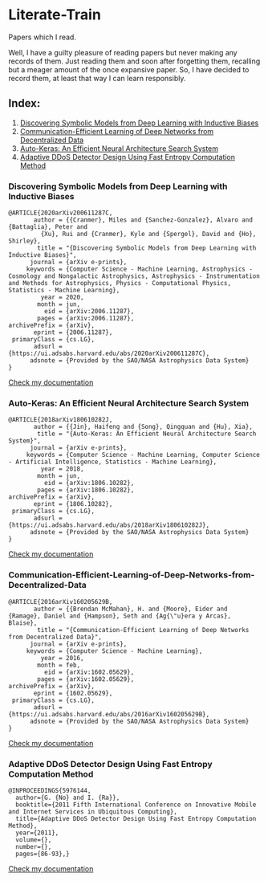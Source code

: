 # Literate-Train
Papers which I read.

Well, I have a guilty pleasure of reading papers but never making any records of them. Just reading them and soon after forgetting them, recalling but a meager amount of the once expansive paper. So, I have decided to record them, at least that way I can learn responsibly.

## Index:

1. [Discovering Symbolic Models from Deep Learning with Inductive Biases](#discovering-symbolic-models-from-deep-learning-with-inductive-biases)
2. [Communication-Efficient Learning of Deep Networks from Decentralized Data](Communication-Efficient-Learning-of-Deep-Networks-from-Decentralized-Data)
3. [Auto-Keras: An Efficient Neural Architecture Search System](#auto-keras-an-efficient-neural-architecture-search-system)
4. [Adaptive DDoS Detector Design Using Fast Entropy Computation Method](#adaptive-ddos-detector-design-using-fast-entropy-computation-method)

### Discovering Symbolic Models from Deep Learning with Inductive Biases
```console
@ARTICLE{2020arXiv200611287C,
       author = {{Cranmer}, Miles and {Sanchez-Gonzalez}, Alvaro and {Battaglia}, Peter and
         {Xu}, Rui and {Cranmer}, Kyle and {Spergel}, David and {Ho}, Shirley},
        title = "{Discovering Symbolic Models from Deep Learning with Inductive Biases}",
      journal = {arXiv e-prints},
     keywords = {Computer Science - Machine Learning, Astrophysics - Cosmology and Nongalactic Astrophysics, Astrophysics - Instrumentation and Methods for Astrophysics, Physics - Computational Physics, Statistics - Machine Learning},
         year = 2020,
        month = jun,
          eid = {arXiv:2006.11287},
        pages = {arXiv:2006.11287},
archivePrefix = {arXiv},
       eprint = {2006.11287},
 primaryClass = {cs.LG},
       adsurl = {https://ui.adsabs.harvard.edu/abs/2020arXiv200611287C},
      adsnote = {Provided by the SAO/NASA Astrophysics Data System}
}
```
[Check my documentation](https://github.com/AmanPriyanshu/literate-train/blob/master/discovering_symbolic_models_from_deep_learning_with_inductive_biases.md)

### Auto-Keras: An Efficient Neural Architecture Search System
```console
@ARTICLE{2018arXiv180610282J,
       author = {{Jin}, Haifeng and {Song}, Qingquan and {Hu}, Xia},
        title = "{Auto-Keras: An Efficient Neural Architecture Search System}",
      journal = {arXiv e-prints},
     keywords = {Computer Science - Machine Learning, Computer Science - Artificial Intelligence, Statistics - Machine Learning},
         year = 2018,
        month = jun,
          eid = {arXiv:1806.10282},
        pages = {arXiv:1806.10282},
archivePrefix = {arXiv},
       eprint = {1806.10282},
 primaryClass = {cs.LG},
       adsurl = {https://ui.adsabs.harvard.edu/abs/2018arXiv180610282J},
      adsnote = {Provided by the SAO/NASA Astrophysics Data System}
}
```
[Check my documentation](https://github.com/AmanPriyanshu/literate-train/blob/master/auto_keras_an_efficient_neural_architecture_search_system.md)

### Communication-Efficient-Learning-of-Deep-Networks-from-Decentralized-Data

```console
@ARTICLE{2016arXiv160205629B,
       author = {{Brendan McMahan}, H. and {Moore}, Eider and {Ramage}, Daniel and {Hampson}, Seth and {Ag{\"u}era y Arcas}, Blaise},
        title = "{Communication-Efficient Learning of Deep Networks from Decentralized Data}",
      journal = {arXiv e-prints},
     keywords = {Computer Science - Machine Learning},
         year = 2016,
        month = feb,
          eid = {arXiv:1602.05629},
        pages = {arXiv:1602.05629},
archivePrefix = {arXiv},
       eprint = {1602.05629},
 primaryClass = {cs.LG},
       adsurl = {https://ui.adsabs.harvard.edu/abs/2016arXiv160205629B},
      adsnote = {Provided by the SAO/NASA Astrophysics Data System}
}
```
[Check my documentation](https://github.com/AmanPriyanshu/literate-train/blob/master/Communication_Efficient_Learning_of_Deep_Networks_from_Decentralized_Data.md)

### Adaptive DDoS Detector Design Using Fast Entropy Computation Method
```console
@INPROCEEDINGS{5976144,
  author={G. {No} and I. {Ra}},
  booktitle={2011 Fifth International Conference on Innovative Mobile and Internet Services in Ubiquitous Computing}, 
  title={Adaptive DDoS Detector Design Using Fast Entropy Computation Method}, 
  year={2011},
  volume={},
  number={},
  pages={86-93},}
```
[Check my documentation](https://github.com/AmanPriyanshu/literate-train/blob/master/adaptive_ddos_detector_design_using_fast_entropy_computation_method.md)
